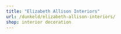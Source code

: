 ```yaml
---
title: "Elizabeth Allison Interiors"
url: /dunkeld/elizabeth-allison-interiors/
shop: interior decoration
---
```

